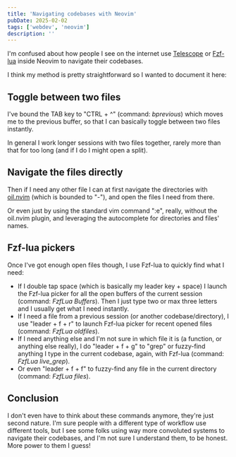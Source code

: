 ```yaml
---
title: 'Navigating codebases with Neovim'
pubDate: 2025-02-02
tags: ['webdev', 'neovim']
description: ''
---
```


I'm confused about how people I see on the internet use [Telescope](https://github.com/nvim-telescope/telescope.nvim) or [Fzf-lua](https://github.com/ibhagwan/fzf-lua) inside Neovim to navigate their codebases.

I think my method is pretty straightforward so I wanted to document it here:

## Toggle between two files

I've bound the TAB key to "CTRL + ^" (command: _bprevious_) which moves me to the previous buffer, so that I can basically toggle between two files instantly.

In general I work longer sessions with two files together, rarely more than that for too long (and if I do I might open a split).

## Navigate the files directly

Then if I need any other file I can at first navigate the directories with [oil.nvim](https://github.com/stevearc/oil.nvim) (which is bounded to "-"), and open the files I need from there.

Or even just by using the standard vim command ":e", really, without the oil.nvim plugin, and leveraging the autocomplete for directories and files' names.

## Fzf-lua pickers

Once I've got enough open files though, I use Fzf-lua to quickly find what I need:

- If I double tap space (which is basically my leader key + space) I launch the Fzf-lua picker for all the open buffers of the current session (command: _FzfLua Buffers_). Then I just type two or max three letters and I usually get what I need instantly.
- If I need a file from a previous session (or another codebase/directory), I use "leader + f + r" to launch Fzf-lua picker for recent opened files (command: _FzfLua oldfiles_).
- If I need anything else and I'm not sure in which file it is (a function, or anything else really), I do "leader + f + g" to "grep" or fuzzy-find anything I type in the current codebase, again, with Fzf-lua (command: _FzfLua live_grep_).
- Or even "leader + f + f" to fuzzy-find any file in the current directory (command: _FzfLua files_).

## Conclusion

I don't even have to think about these commands anymore, they're just second nature.
I'm sure people with a different type of workflow use different tools, but I see some folks using way more convoluted systems to navigate their codebases, and I'm not sure I understand them, to be honest. More power to them I guess!
